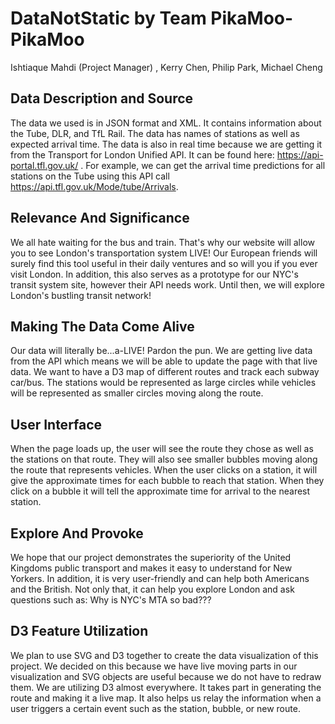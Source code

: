  # DataNotStatic by Team PikaMoo-PikaMoo

Ishtiaque Mahdi (Project Manager) , Kerry Chen, Philip Park, Michael Cheng

## Data Description and Source

  The data we used is in JSON format and XML. It contains information about the Tube, DLR, and TfL Rail. The data has names of stations as well as expected arrival time. The data is also in real time because we are getting it from the Transport for London Unified API. It can be found here: https://api-portal.tfl.gov.uk/ . For example, we can get the arrival time predictions for all stations on the Tube using this API call https://api.tfl.gov.uk/Mode/tube/Arrivals.
  
## Relevance And Significance  
  
  We all hate waiting for the bus and train. That's why our website will allow you to see London's transportation system LIVE! Our European friends will surely find this tool useful in their daily ventures and so will you if you ever visit London. In addition, this also serves as a prototype for our NYC's transit system site, however their API needs work. Until then, we will explore London's bustling transit network!
  
## Making The Data Come Alive  

  Our data will literally be...a-LIVE! Pardon the pun. We are getting live data from the API which means we will be able to update the page with that live data. We want to have a D3 map of different routes and track each subway car/bus. The stations would be represented as large circles while vehicles will be represented as smaller circles moving along the route. 

## User Interface

  When the page loads up, the user will see the route they chose as well as the stations on that route. They will also see smaller bubbles moving along the route that represents vehicles. When the user clicks on a station, it will give the approximate times for each bubble to reach that station. When they click on a bubble it will tell the approximate time for arrival to the nearest station. 
  
## Explore And Provoke

  We hope that our project demonstrates the superiority of the United Kingdoms public transport and makes it easy to understand for New Yorkers. In addition, it is very user-friendly and can help both Americans and the British. Not only that, it can help you explore London and ask questions such as: Why is NYC's MTA so bad???
  
## D3 Feature Utilization  

  We plan to use SVG and D3 together to create the data visualization of this project. We decided on this because we have live moving parts in our visualization and SVG objects are useful because we do not have to redraw them. We are utilizing D3 almost everywhere. It takes part in generating the route and making it a live map. It also helps us relay the information when a user triggers a certain event such as the station, bubble, or new route. 
